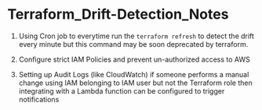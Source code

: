 # Terraform_Drift-Detection_Notes

1. Using Cron job to everytime run the `terraform refresh` to detect the drift every minute but this command may be soon deprecated by terraform.

2. Configure strict IAM Policies and prevent un-authorized access to AWS

3. Setting up Audit Logs (like CloudWatch) if someone performs a manual change using IAM belonging to IAM user but not the Terraform role then integrating with a Lambda function can be configured to trigger notifications
